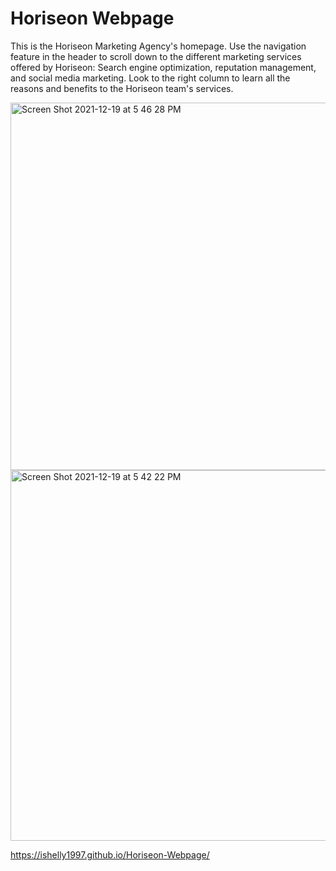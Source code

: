 # Horiseon Webpage
This is the Horiseon Marketing Agency's homepage. Use the navigation feature in the header to scroll down to the different marketing services offered by Horiseon: Search engine optimization, reputation management, and social media marketing. Look to the right column to learn all the reasons and benefits to the Horiseon team's services. 

<img width="588" alt="Screen Shot 2021-12-19 at 5 46 28 PM" src="https://user-images.githubusercontent.com/95631495/146695832-c71da2ec-dac5-4d19-b92d-16e83da92287.png"><img width="593" alt="Screen Shot 2021-12-19 at 5 42 22 PM" src="https://user-images.githubusercontent.com/95631495/146695834-614a328a-deb8-4df7-a7c6-7550fac79abf.png">


https://ishelly1997.github.io/Horiseon-Webpage/
